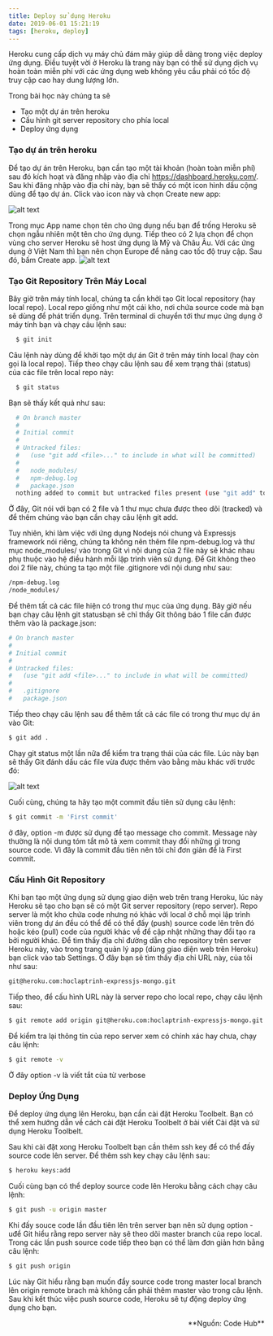 ```yaml
---
title: Deploy sử dụng Heroku
date: 2019-06-01 15:21:19
tags: [heroku, deploy]
---
```


Heroku cung cấp dịch vụ máy chủ đám mây giúp dễ dàng trong việc deploy ứng dụng. Điều tuyệt vời ở Heroku là trang này bạn có thể sử dụng dịch vụ hoàn toàn miễn phí với các ứng dụng web không yêu cầu phải có tốc độ truy cập cao hay dung lượng lớn.

Trong bài học này chúng ta sẽ
  + Tạo một dự án trên heroku
  + Cấu hình git server repository cho phía local
  + Deploy ứng dụng

### Tạo dự án trên heroku

Để tạo dự án trên Heroku, bạn cần tạo một tài khoản (hoàn toàn miễn phí) sau đó kích hoạt và đăng nhập vào địa chỉ https://dashboard.heroku.com/. Sau khi đăng nhập vào địa chỉ này, bạn sẽ thấy có một icon hình dấu cộng dùng để tạo dự án. Click vào icon này và chọn Create new app:

![alt text](https://i.imgur.com/OiXd6go.png "heroku deploy")

Trong mục App name chọn tên cho ứng dụng nếu bạn để trống Heroku sẽ chọn ngẫu nhiên một tên cho ứng dụng. Tiếp theo có 2 lựa chọn để chọn vùng cho server Heroku sẽ host ứng dụng là Mỹ và Châu Âu. Với các ứng dụng ở Việt Nam thì bạn nên chọn Europe để nâng cao tốc độ truy cập. Sau đó, bấm Create app.
![alt text](https://i.imgur.com/S1Up7Xu.png "Create app heroku")


### Tạo Git Repository Trên Máy Local

Bây giờ trên máy tính local, chúng ta cần khởi tạo Git local repository (hay local repo). Local repo giống như một cái kho, nơi chứa source code mà bạn sẽ dùng để phát triển dụng. Trên terminal di chuyển tới thư mục ứng dụng ở máy tính bạn và chạy câu lệnh sau:

``` bash
  $ git init
```

Câu lệnh này dùng để khởi tạo một dự án Git ở trên máy tính local (hay còn gọi là local repo). Tiếp theo chạy câu lệnh sau để xem trạng thái (status) của các file trên local repo này:

``` bash
  $ git status
```

Bạn sẽ thấy kết quả như sau:
``` bash
  # On branch master
  #
  # Initial commit
  #
  # Untracked files:
  #   (use "git add <file>..." to include in what will be committed)
  #
  #   node_modules/
  #   npm-debug.log
  #   package.json
  nothing added to commit but untracked files present (use "git add" to track)
```

Ở đây, Git nói với bạn có 2 file và 1 thư mục chưa được theo dõi (tracked) và để thêm chúng vào bạn cần chạy câu lệnh git add.

Tuy nhiên, khi làm việc với ứng dụng Nodejs nói chung và Expressjs framework nói riêng, chúng ta không nên thêm file npm-debug.log và thư mục node_modules/ vào trong Git vì nội dung của 2 file này sẽ khác nhau phụ thuộc vào hệ điều hành mỗi lập trình viên sử dụng. Để Git không theo doi 2 file này, chúng ta tạo một file .gitignore với nội dung như sau:

```bash
/npm-debug.log
/node_modules/
```

Để thêm tất cả các file hiện có trong thư mục của ứng dụng. Bây giờ nếu bạn chạy câu lệnh git statusbạn sẽ chỉ thấy Git thông báo 1 file cần được thêm vào là package.json:

```bash
# On branch master
#
# Initial commit
#
# Untracked files:
#   (use "git add <file>..." to include in what will be committed)
#
#   .gitignore
#   package.json
```

Tiếp theo chạy câu lệnh sau để thêm tất cả các file có trong thư mục dự án vào Git:

```bash
$ git add .
```

Chạy git status một lần nữa để kiểm tra trạng thái của các file. Lúc này bạn sẽ thấy Git đánh dấu các file vừa được thêm vào bằng màu khác với trước đó:

![alt text](https://i.imgur.com/GIdBjii.jpg "github")

Cuối cùng, chúng ta hãy tạo một commit đầu tiên sử dụng câu lệnh:

```bash
$ git commit -m 'First commit'
```

ở đây, option -m được sử dụng để tạo message cho commit. Message này thường là nội dung tóm tắt mô tả xem commit thay đổi những gì trong source code. Vì đây là commit đầu tiên nên tôi chỉ đơn giản để là First commit.

### Cấu Hình Git Repository

Khi bạn tạo một ứng dụng sử dụng giao diện web trên trang Heroku, lúc này Heroku sẽ tạo cho bạn sẽ có một Git server repository (repo server). Repo server là một kho chứa code nhưng nó khác với local ở chỗ mọi lập trình viên trong dự án đều có thể để có thể đấy (push) source code lên trên đó hoặc kéo (pull) code của người khác về để cập nhật những thay đổi tạo ra bởi người khác. Để tìm thấy địa chỉ đường dẫn cho repository trên server Heroku này, vào trong trang quản lý app (dùng giao diện web trên Heroku) bạn click vào tab Settings. Ở đây bạn sẽ tìm thấy địa chỉ URL này, của tôi như sau:

```bash
git@heroku.com:hoclaptrinh-expressjs-mongo.git
```

Tiếp theo, để cấu hình URL này là server repo cho local repo, chạy câu lệnh sau:

```bash
$ git remote add origin git@heroku.com:hoclaptrinh-expressjs-mongo.git
```

Để kiểm tra lại thông tin của repo server xem có chính xác hay chưa, chạy câu lệnh:

```bash
$ git remote -v
```
Ở đây option -v là viết tắt của từ verbose

### Deploy Ứng Dụng

Để deploy ứng dụng lên Heroku, bạn cần cài đặt Heroku Toolbelt. Bạn có thể xem hướng dẫn về cách cài đặt Heroku Toolbelt ở bài viết Cài đặt và sử dụng Heroku Toolbelt.

Sau khi cài đặt xong Heroku Toolbelt bạn cần thêm ssh key để có thể đấy source code lên server. Để thêm ssh key chạy câu lệnh sau:

```bash
$ heroku keys:add
```

Cuối cùng bạn có thể deploy source code lên Heroku bằng cách chạy câu lệnh:


```bash
$ git push -u origin master
```

Khi đấy souce code lần đầu tiên lên trên server bạn nên sử dụng option -uđể Git hiểu rằng repo server này sẽ theo dõi master branch của repo local. Trong các lần push source code tiếp theo bạn có thể làm đơn giản hơn bằng câu lệnh:

```bash
$ git push origin
```

Lúc này Git hiểu rằng bạn muốn đẩy source code trong master local branch lên origin remote brach mà không cần phải thêm master vào trong câu lệnh.
Sau khi kết thúc việc push source code, Heroku sẽ tự động deploy ứng dụng cho bạn.

<div style="text-align: right">**Nguồn: Code Hub**</div>
